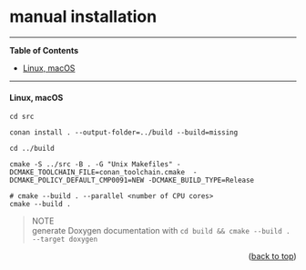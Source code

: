 <div id="top">
<h1>manual installation</h1>
</div>

<hr>

<!-- START doctoc generated TOC please keep comment here to allow auto update -->
<!-- DON'T EDIT THIS SECTION, INSTEAD RE-RUN doctoc TO UPDATE -->
**Table of Contents**

- [Linux, macOS](#linux-macos)

<!-- END doctoc generated TOC please keep comment here to allow auto update -->

<hr>

#### Linux, macOS

```Shell
cd src

conan install . --output-folder=../build --build=missing

cd ../build

cmake -S ../src -B . -G "Unix Makefiles" -DCMAKE_TOOLCHAIN_FILE=conan_toolchain.cmake  -DCMAKE_POLICY_DEFAULT_CMP0091=NEW -DCMAKE_BUILD_TYPE=Release

# cmake --build . --parallel <number of CPU cores>
cmake --build .
```

> NOTE  
> generate Doxygen documentation with `cd build && cmake --build . --target doxygen`

<p align="right">(<a href="#top">back to top</a>)</p>
